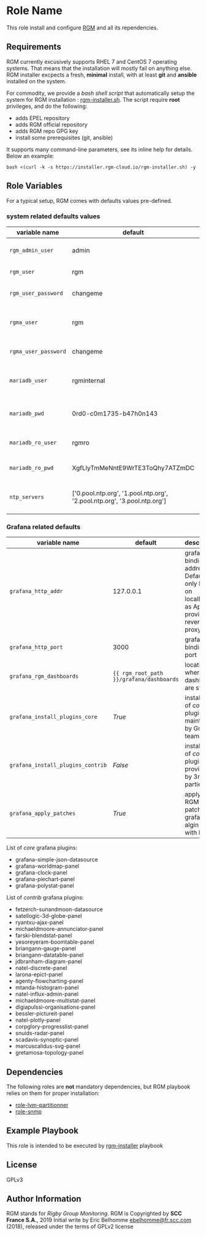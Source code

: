 Role Name
=========

This role install and configure [RGM](http://rgm.cloud/) and all its rependencies.

Requirements
------------

RGM currently excusively supports RHEL 7 and CentOS 7 operating systems. That means that the installation will mostly fail on anything else. RGM installer excpects a fresh, **minimal** install, with at least **git** and **ansible** installed on the system.

For commodity, we provide a *bash shell script* that automatically setup the system for RGM installation : [rgm-installer.sh](https://installer.rgm-cloud.io/rgm-installer.sh). The script require **root** privileges, and do the following:
  * adds EPEL repository
  * adds RGM official repository
  * adds RGM repo GPG key
  * install some prerequisites (git, ansible)

It supports many command-line parameters, see its inline help for details. Below an example:

    bash <(curl -k -s https://installer.rgm-cloud.io/rgm-installer.sh) -y

Role Variables
--------------

For a typical setup, RGM comes with defaults values pre-defined.

### system related defaults values

| variable name            | default                                                                  | description                                                    |
|--------------------------|--------------------------------------------------------------------------|----------------------------------------------------------------|
| ```rgm_admin_user```     | admin                                                                    | username to access RGM web interface                           |
| ```rgm_user```           | rgm                                                                      | system user for RGM                                            |
| ```rgm_user_password```  | changeme                                                                 | system user's password for RGM                                 |
| ```rgma_user```          | rgm                                                                      | system user for RGMA. See [RGMA](./README_RGMA.md) for details |
| ```rgma_user_password``` | changeme                                                                 | system user's password for RGMA                                |
| ```mariadb_user```       | rgminternal                                                              | MariaDB user for RGM internal purpose                          |
| ```mariadb_pwd```        | 0rd0-c0m1735-b47h0n143                                                   | MariaDB password for RGM internal purpose                      |
| ```mariadb_ro_user```    | rgmro                                                                    | MariaDB user for RO operations                                 |
| ```mariadb_ro_pwd```     | XgfLlyTmMeNntE9WrTE3ToQhy7ATZmDC                                         | MariaDB password for RO operations                             |
| ```ntp_servers```        | ['0.pool.ntp.org', '1.pool.ntp.org', '2.pool.ntp.org', '3.pool.ntp.org'] | a list of NTP servers to use for time syncrhonization          |

### Grafana related defaults

| variable name                         | default                                      | description                                                                                      |
|---------------------------------------|----------------------------------------------|--------------------------------------------------------------------------------------------------|
| ```grafana_http_addr```               | 127.0.0.1                                    | grafana's binding address. Defaults only listen on localhost as Apache provides reverse-proxying |
| ```grafana_http_port```               | 3000                                         | grafana's binding port                                                                           |
| ```grafana_rgm_dashboards```          | ```{{ rgm_root_path }}/grafana/dashboards``` | location where dashboard are stored                                                              |
| ```grafana_install_plugins_core```    | *True*                                       | install a list of *core* plugins (ie. maintained by Grafana team)                                |
| ```grafana_install_plugins_contrib``` | *False*                                      | install a list of *contrib* plugins, provided by 3rd parties                                     |
| ```grafana_apply_patches```           | *True*                                       | apply some RGM patches on grafana to algin UI with RGM                                           |

List of *core* grafana plugins:
  - grafana-simple-json-datasource
  - grafana-worldmap-panel
  - grafana-clock-panel
  - grafana-piechart-panel
  - grafana-polystat-panel

List of *contrib* grafana plugins:
  - fetzerch-sunandmoon-datasource
  - satellogic-3d-globe-panel
  - ryantxu-ajax-panel
  - michaeldmoore-annunciator-panel
  - farski-blendstat-panel
  - yesoreyeram-boomtable-panel
  - briangann-gauge-panel
  - briangann-datatable-panel
  - jdbranham-diagram-panel
  - natel-discrete-panel
  - larona-epict-panel
  - agenty-flowcharting-panel
  - mtanda-histogram-panel
  - natel-influx-admin-panel
  - michaeldmoore-multistat-panel
  - digiapulssi-organisations-panel
  - bessler-pictureit-panel
  - natel-plotly-panel
  - corpglory-progresslist-panel
  - snuids-radar-panel
  - scadavis-synoptic-panel
  - marcuscalidus-svg-panel
  - gretamosa-topology-panel

Dependencies
------------

The following roles are **not** mandatory dependencies, but RGM playbook relies on them for proper installation:
  * [role-lvm-partitionner](https://framagit.org/rgm-community/ansible/roles/role-lvm-partitionner)
  * [role-snmp](https://framagit.org/rgm-community/ansible/roles/role-snmp)


Example Playbook
----------------

This role is intended to be executed by [rgm-installer](https://framagit.org/rgm-community/ansible/rgm-installer) playbook

License
-------

GPLv3

Author Information
------------------

RGM stands for *Rigby Group Monitoring*. RGM is Copyrighted by **SCC France S.A.**, 2019
Initial write by Eric Belhomme <ebelhomme@fr.scc.com> (2018), released under the terms of GPLv2 license